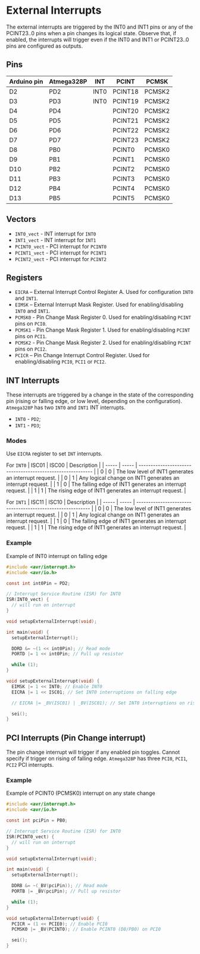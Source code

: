 # External Interrupts
The external interrupts are triggered by the INT0 and INT1 pins or any of the PCINT23..0 pins when a pin changes its logical state. Observe that, if enabled, the interrupts will trigger even if the INT0 and INT1 or PCINT23..0 pins are configured as outputs. 

## Pins
| Arduino pin | Atmega328P | INT  | PCINT   | PCMSK  |
| ----------- | ---------- | ---- | ------- | ------ |
| D2          | PD2        | INT0 | PCINT18 | PCMSK2 |
| D3          | PD3        | INT0 | PCINT19 | PCMSK2 |
| D4          | PD4        |      | PCINT20 | PCMSK2 |
| D5          | PD5        |      | PCINT21 | PCMSK2 |
| D6          | PD6        |      | PCINT22 | PCMSK2 |
| D7          | PD7        |      | PCINT23 | PCMSK2 |
| D8          | PB0        |      | PCINT0  | PCMSK0 |
| D9          | PB1        |      | PCINT1  | PCMSK0 |
| D10         | PB2        |      | PCINT2  | PCMSK0 |
| D11         | PB3        |      | PCINT3  | PCMSK0 |
| D12         | PB4        |      | PCINT4  | PCMSK0 |
| D13         | PB5        |      | PCINT5  | PCMSK0 |

## Vectors
- `INT0_vect` - INT interrupt for `INT0`
- `INT1_vect` - INT interrupt for `INT1`
- `PCINT0_vect` - PCI interrupt for `PCINT0`
- `PCINT1_vect` - PCI interrupt for `PCINT1`
- `PCINT2_vect` - PCI interrupt for `PCINT2`

## Registers
- `EICRA` – External Interrupt Control Register A. Used for configuration `INT0` and `INT1`.
- `EIMSK` – External Interrupt Mask Register. Used for enabling/disabling `INT0` and `INT1`.
- `PCMSK0` - Pin Change Mask Register 0. Used for enabling/disabling `PCINT` pins on `PCI0`.
- `PCMSK1` - Pin Change Mask Register 1. Used for enabling/disabling `PCINT` pins on `PCI1`.
- `PCMSK2` - Pin Change Mask Register 2. Used for enabling/disabling `PCINT` pins on `PCI2`.
- `PCICR` – Pin Change Interrupt Control Register. Used for enabling/disabling `PCI0`, `PCI1` or `PCI2`.

## INT Interrupts
These interrupts are triggered by a change in the state of the corresponding pin (rising or falling edge, or low level, depending on the configuration). `Atmega328P` has two `INT0` and `INT1` INT interrupts.

- `INT0` - `PD2`;
- `INT1` - `PD3`;

### Modes
Use `EICRA` register to set `INT` interrupts.

For `INT0` 
| ISC01 | ISC00 | Description                                                |
| ----- | ----- | ---------------------------------------------------------- |
| 0     | 0     | The low level of INT1 generates an interrupt request.      |
| 0     | 1     | Any logical change on INT1 generates an interrupt request. |
| 1     | 0     | The falling edge of INT1 generates an interrupt request.   |
| 1     | 1     | The rising edge of INT1 generates an interrupt request.    |

For `INT1` 
| ISC11 | ISC10 | Description                                                |
| ----- | ----- | ---------------------------------------------------------- |
| 0     | 0     | The low level of INT1 generates an interrupt request.      |
| 0     | 1     | Any logical change on INT1 generates an interrupt request. |
| 1     | 0     | The falling edge of INT1 generates an interrupt request.   |
| 1     | 1     | The rising edge of INT1 generates an interrupt request.    |

### Example 
Example of INT0 interrupt on falling edge
```c
#include <avr/interrupt.h>
#include <avr/io.h>

const int int0Pin = PD2;

// Interrupt Service Routine (ISR) for INT0
ISR(INT0_vect) {
  // will run on interrupt
}

void setupExternalInterrupt(void);

int main(void) {
  setupExternalInterrupt();

  DDRD &= ~(1 << int0Pin); // Read mode
  PORTD |= 1 << int0Pin; // Pull up resistor

  while (1);
}

void setupExternalInterrupt(void) {
  EIMSK |= 1 << INT0; // Enable INT0
  EICRA |= 1 << ISC01; // Set INT0 interruptions on falling edge

  // EICRA |= _BV(ISC01) | _BV(ISC01); // Set INT0 interruptions on rising edge

  sei();
} 
```

## PCI Interrupts (Pin Change interrupt)
The pin change interrupt will trigger if any enabled pin toggles. Cannot specify if trigger on rising of falling edge.
`Atmega328P` has three `PCI0`, `PCI1`, `PCI2` PCI interrupts.

### Example
Example of PCINT0 (PCMSK0) interrupt on any state change
```c
#include <avr/interrupt.h>
#include <avr/io.h>

const int pciPin = PB0;

// Interrupt Service Routine (ISR) for INT0
ISR(PCINT0_vect) {
  // will run on interrupt
}

void setupExternalInterrupt(void);

int main(void) {
  setupExternalInterrupt();

  DDRB &= ~(_BV(pciPin)); // Read mode
  PORTB |= _BV(pciPin); // Pull up resistor

  while (1);
}

void setupExternalInterrupt(void) {
  PCICR = (1 << PCIE0); // Enable PCI0
  PCMSK0 |= _BV(PCINT0); // Enable PCINT0 (D8/PB0) on PCI0

  sei();
} 
```


